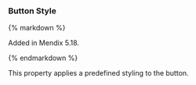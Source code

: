 ### Button Style

<div class="alert alert-info">{% markdown %}

Added in Mendix 5.18.

{% endmarkdown %}</div>

This property applies a predefined styling to the button.
